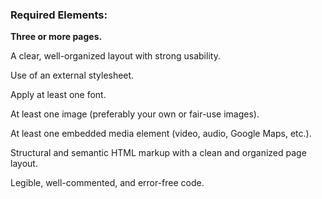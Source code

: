 ### Required Elements:


**Three or more pages.**

A clear, well-organized layout with strong usability.

Use of an external stylesheet.

Apply at least one font.

At least one image (preferably your own or fair-use images).

At least one embedded media element (video, audio, Google Maps, etc.).

Structural and semantic HTML markup with a clean and organized page layout.

Legible, well-commented, and error-free code.

